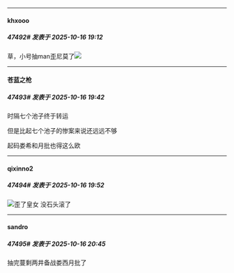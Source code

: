 ﻿
*****

####  khxooo  
##### 47492#       发表于 2025-10-16 19:12

草，小号抽man歪尼莫了<img src="https://static.stage1st.com/image/smiley/face2017/219.png" referrerpolicy="no-referrer">


*****

####  苍蓝之枪  
##### 47493#       发表于 2025-10-16 19:42

时隔七个池子终于转运

但是比起七个池子的惨案来说还远远不够

起码娄希和月批也得这么欧


*****

####  qixinno2  
##### 47494#       发表于 2025-10-16 19:52

<img src="https://static.stage1st.com/image/smiley/face2017/254.png" referrerpolicy="no-referrer">歪了皇女 没石头滚了


*****

####  sandro  
##### 47495#       发表于 2025-10-16 20:45

抽完蔓剩两井备战娄西月批了

